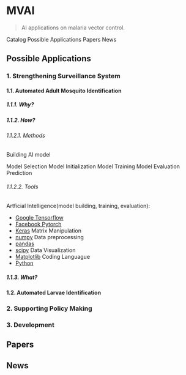 # MVAI
> AI applications on malaria vector control.

Catalog
Possible Applications
Papers
News

## Possible Applications
### 1. Strengthening Surveillance System
#### 1.1. Automated Adult Mosquito Identification
##### 1.1.1. Why?
##### 1.1.2. How?
###### 1.1.2.1. Methods
Building AI model

Model Selection
Model Initialization
Model Training
Model Evaluation
Prediction
###### 1.1.2.2. Tools
Artficial Intelligence(model building, training, evaluation):
- [Google Tensorflow](https://tensorflow.org)
- [Facebook Pytorch](https://pytorch.org)
- [Keras](https://keras.io)
Matrix Manipulation
- [numpy](http://www.numpy.org)
Data preprocessing
- [pandas](https://pandas.pydata.org/)
- [scipy](https://www.scipy.org/)
Data Visualization
- [Matplotlib](https://matplotlib.org)
Coding Languague
- [Python](http://python.org)
##### 1.1.3. What?
#### 1.2. Automated Larvae Identification
### 2. Supporting Policy Making 
### 3. Development
## Papers
## News

